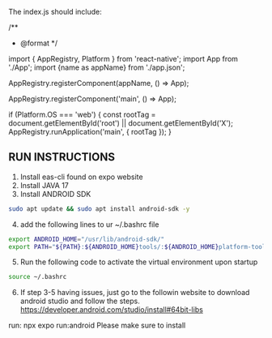 The index.js should include:


/**
 * @format
 */

import { AppRegistry, Platform } from 'react-native';
import App from './App';
import {name as appName} from './app.json';

AppRegistry.registerComponent(appName, () => App);



AppRegistry.registerComponent('main', () => App);

if (Platform.OS === 'web') {
    const rootTag = document.getElementById('root') || document.getElementById('X');
    AppRegistry.runApplication('main', { rootTag });
}


## RUN INSTRUCTIONS
1. Install eas-cli found on expo website
2. Install JAVA 17
3. Install ANDROID SDK 
``` sh
sudo apt update && sudo apt install android-sdk -y
```
4. add the following lines to ur ~/.bashrc file
``` sh
export ANDROID_HOME="/usr/lib/android-sdk/"
export PATH="${PATH}:${ANDROID_HOME}tools/:${ANDROID_HOME}platform-tools/"
```
5. Run the following code to activate the virtual environment upon startup
``` sh
source ~/.bashrc
```
6. If step 3-5 having issues, just go to the followin website to download android studio and follow the steps.
https://developer.android.com/studio/install#64bit-libs




run:
npx expo run:android
Please make sure to install 